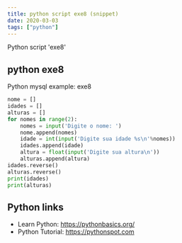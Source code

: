 ```yaml
---
title: python script exe8 (snippet)
date: 2020-03-03
tags: ["python"]
---
```

Python script 'exe8'


## python exe8

Python mysql example: exe8

```python
nome = []
idades = []
alturas = []
for nomes in range(2):
    nomes = input('Digite o nome: ')
    nome.append(nomes)
    idade = int(input('Digite sua idade %s\n'%nomes))
    idades.append(idade)
    altura = float(input('Digite sua altura\n'))
    alturas.append(altura)
idades.reverse()
alturas.reverse()
print(idades)
print(alturas)

```

## Python links

- Learn Python: https://pythonbasics.org/
- Python Tutorial: https://pythonspot.com
